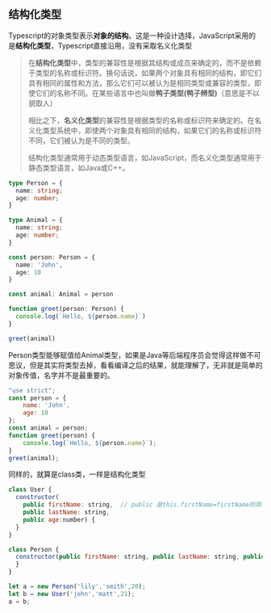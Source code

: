 ## 结构化类型

Typescript的对象类型表示**对象的结构**。这是一种设计选择，JavaScript采用的是**结构化类型**，Typescript直接沿用，没有采取名义化类型

> 在**结构化类型**中，类型的兼容性是根据其结构或成员来确定的，而不是依赖于类型的名称或标识符。换句话说，如果两个对象具有相同的结构，即它们具有相同的属性和方法，那么它们可以被认为是相同类型或兼容的类型，即使它们的名称不同。在某些语言中也叫做**鸭子类型(鸭子辨型)**（意思是不以貌取人）
>
> 相比之下，**名义化类型**的兼容性是根据类型的名称或标识符来确定的。在名义化类型系统中，即使两个对象具有相同的结构，如果它们的名称或标识符不同，它们被认为是不同的类型。
>
> 结构化类型通常用于动态类型语言，如JavaScript，而名义化类型通常用于静态类型语言，如Java或C++。

```typescript
type Person = {
  name: string;
  age: number;
}

type Animal = {
  name: string;
  age: number;
}

const person: Person = {
  name: 'John',
  age: 10
}

const animal: Animal = person

function greet(person: Person) {
  console.log(`Hello, ${person.name}`)
}

greet(animal)
```

Person类型能够赋值给Animal类型，如果是Java等后端程序员会觉得这样做不可思议，但是其实将类型去掉，看看编译之后的结果，就能理解了，无非就是简单的对象传值，名字并不是最重要的。

```javascript
"use strict";
const person = {
    name: 'John',
    age: 10
};
const animal = person;
function greet(person) {
    console.log(`Hello, ${person.name}`);
}
greet(animal);
```

同样的，就算是class类，一样是结构化类型

```javascript
class User { 
  constructor(
  	public firstName: string,  // public 是this.firstName=firstName的简写形式
    public lastName: string, 
    public age:number) { 
  }
}

class Person { 
  constructor(public firstName: string, public lastName: string, public age:number) { 
  }
}

let a = new Person('lily','smith',20);
let b = new User('john','matt',21);
a = b;
```
